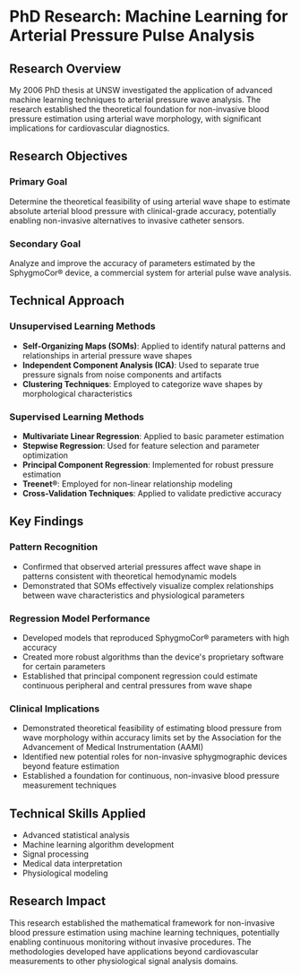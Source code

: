 # PhD Research: Machine Learning for Arterial Pressure Pulse Analysis

## Research Overview
My 2006 PhD thesis at UNSW investigated the application of advanced machine learning techniques to arterial pressure wave analysis. The research established the theoretical foundation for non-invasive blood pressure estimation using arterial wave morphology, with significant implications for cardiovascular diagnostics.

## Research Objectives

### Primary Goal
Determine the theoretical feasibility of using arterial wave shape to estimate absolute arterial blood pressure with clinical-grade accuracy, potentially enabling non-invasive alternatives to invasive catheter sensors.

### Secondary Goal
Analyze and improve the accuracy of parameters estimated by the SphygmoCor® device, a commercial system for arterial pulse wave analysis.

## Technical Approach

### Unsupervised Learning Methods
- **Self-Organizing Maps (SOMs)**: Applied to identify natural patterns and relationships in arterial pressure wave shapes
- **Independent Component Analysis (ICA)**: Used to separate true pressure signals from noise components and artifacts
- **Clustering Techniques**: Employed to categorize wave shapes by morphological characteristics

### Supervised Learning Methods
- **Multivariate Linear Regression**: Applied to basic parameter estimation
- **Stepwise Regression**: Used for feature selection and parameter optimization
- **Principal Component Regression**: Implemented for robust pressure estimation
- **Treenet®**: Employed for non-linear relationship modeling
- **Cross-Validation Techniques**: Applied to validate predictive accuracy

## Key Findings

### Pattern Recognition
- Confirmed that observed arterial pressures affect wave shape in patterns consistent with theoretical hemodynamic models
- Demonstrated that SOMs effectively visualize complex relationships between wave characteristics and physiological parameters

### Regression Model Performance
- Developed models that reproduced SphygmoCor® parameters with high accuracy
- Created more robust algorithms than the device's proprietary software for certain parameters
- Established that principal component regression could estimate continuous peripheral and central pressures from wave shape

### Clinical Implications
- Demonstrated theoretical feasibility of estimating blood pressure from wave morphology within accuracy limits set by the Association for the Advancement of Medical Instrumentation (AAMI)
- Identified new potential roles for non-invasive sphygmographic devices beyond feature estimation
- Established a foundation for continuous, non-invasive blood pressure measurement techniques

## Technical Skills Applied
- Advanced statistical analysis
- Machine learning algorithm development
- Signal processing
- Medical data interpretation
- Physiological modeling

## Research Impact
This research established the mathematical framework for non-invasive blood pressure estimation using machine learning techniques, potentially enabling continuous monitoring without invasive procedures. The methodologies developed have applications beyond cardiovascular measurements to other physiological signal analysis domains.
